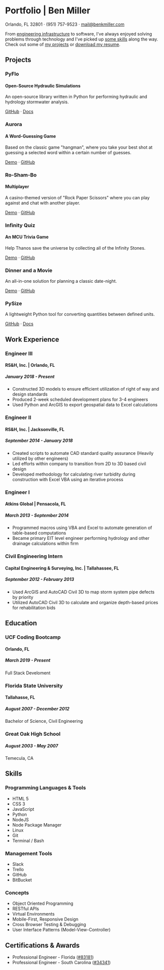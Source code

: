 # Portfolio | Ben Miller

Orlando, FL 32801 · (951) 757-9523 · [mail@benkmiller.com](mailto:mail@benkmiller.com)

From [engineering infrastructure](https://benjiyamin.github.io/Portfolio/#experience) to software, I've always enjoyed solving problems through technology and I've picked up [some skills](#skills) along the way. Check out some of [my projects](#projects) or [download my resume](assets/pdf/resume.pdf).

## Projects

### PyFlo
#### Open-Source Hydraulic Simulations

An open-source library written in Python for performing hydraulic and hydrology stormwater analysis.

[GitHub](https://github.com/benjiyamin/pyflo) · [Docs](https://benjiyamin.github.io/pyflo/)

### Aurora
#### A Word-Guessing Game

Based on the classic game "hangman", where you take your best shot at guessing a selected word within a certain number of guesses.

[Demo](https://benjiyamin.github.io/Word-Guess-Game/) · [GitHub](https://github.com/benjiyamin/Word-Guess-Game)

### Ro-Sham-Bo
#### Multiplayer

A casino-themed version of "Rock Paper Scissors" where you can play against and chat with another player.

[Demo](https://benjiyamin.github.io/RPS-Multiplayer/) · [GitHub](https://github.com/benjiyamin/RPS-Multiplayer)

### Infinity Quiz
#### An MCU Trivia Game

Help Thanos save the universe by collecting all of the Infinity Stones.

[Demo](https://benjiyamin.github.io/Trivia-Game/) · [GitHub](https://github.com/benjiyamin/Trivia-Game)

### Dinner and a Movie

An all-in-one solution for planning a classic date-night.

[Demo](https://benjiyamin.github.io/DAAM-App/) · [GitHub](https://github.com/benjiyamin/DAAM-App)

### PySize

A lightweight Python tool for converting quantities between defined units.

[GitHub](https://github.com/benjiyamin/size) · [Docs](https://benjiyamin.github.io/pysize/)

## Work Experience

### Engineer III
#### RS&H, Inc. | Orlando, FL
##### January 2018 - Present

* Constructed 3D models to ensure efficient utilization of right of way and design standards
* Produced 2-week scheduled development plans for 3-4 engineers 
* Used Python and ArcGIS to export geospatial data to Excel calculations

### Engineer II
#### RS&H, Inc. | Jacksonville, FL
##### September 2014 - January 2018

* Created scripts to automate CAD standard quality assurance (Heavily utilized by other engineers)
* Led efforts within company to transition from 2D to 3D based civil design
* Developed methodology for calculating river turbidity during construction with Excel VBA using an iterative process

### Engineer I
#### Atkins Global | Pensacola, FL
##### March 2013 - September 2014

* Programmed macros using VBA and Excel to automate generation of table-based computations
* Became primary EIT level engineer performing hydrology and other drainage calculations within firm

### Civil Engineering Intern

#### Capital Engineering & Surveying, Inc. | Tallahassee, FL
##### September 2012 - February 2013

* Used ArcGIS and AutoCAD Civil 3D to map storm system pipe defects by priority
* Utilized AutoCAD Civil 3D to calculate and organize depth-based prices for rehabilitation bids

## Education

### UCF Coding Bootcamp
#### Orlando, FL
##### March 2019 - Present

Full Stack Develoment


### Florida State University
#### Tallahasse, FL
##### August 2007 - December 2012

Bachelor of Science, Civil Engineering

### Great Oak High School
##### August 2003 - May 2007

Temecula, CA

## Skills

### Programming Languages & Tools

* HTML 5
* CSS 3
* JavaScript
* Python
* NodeJS
* Node Package Manager
* Linux
* Git
* Terminal / Bash

### Management Tools

* Slack
* Trello
* GitHub
* BitBucket

### Concepts

* 
  Object Oriented Programming
* RESTful APIs
* Virtual Environments
* Mobile-First, Responsive Design
* Cross Browser Testing & Debugging
* User Interface Patterns (Model-View-Controller)

## Certifications & Awards

- Professional Engineer - Florida ([#83181](https://www.myfloridalicense.com/LicenseDetail.asp?SID=&id=CFE253977C0EC4B731115624AF72FB39))
- Professional Engineer - South Carolina ([#34341](https://verify.llronline.com/LicLookup/Engineers/Engineer.aspx?div=50&AspxAutoDetectCookieSupport=1))